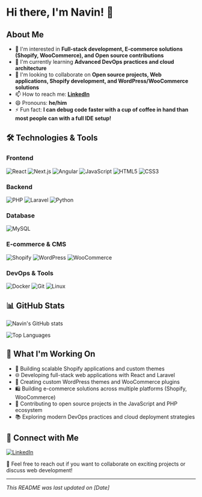 # Hi there, I'm Navin! 👋

## About Me
- 👀 I'm interested in **Full-stack development, E-commerce solutions (Shopify, WooCommerce), and Open source contributions**
- 🌱 I'm currently learning **Advanced DevOps practices and cloud architecture**
- 💞️ I'm looking to collaborate on **Open source projects, Web applications, Shopify development, and WordPress/WooCommerce solutions**
- 📫 How to reach me: **[LinkedIn](https://www.linkedin.com/in/navinkumar-m/)**
- 😄 Pronouns: **he/him**
- ⚡ Fun fact: **I can debug code faster with a cup of coffee in hand than most people can with a full IDE setup!**

## 🛠️ Technologies & Tools

### Frontend
![React](https://img.shields.io/badge/React-20232A?style=for-the-badge&logo=react&logoColor=61DAFB)
![Next.js](https://img.shields.io/badge/Next.js-000000?style=for-the-badge&logo=next.js&logoColor=white)
![Angular](https://img.shields.io/badge/Angular-DD0031?style=for-the-badge&logo=angular&logoColor=white)
![JavaScript](https://img.shields.io/badge/JavaScript-F7DF1E?style=for-the-badge&logo=javascript&logoColor=black)
![HTML5](https://img.shields.io/badge/HTML5-E34F26?style=for-the-badge&logo=html5&logoColor=white)
![CSS3](https://img.shields.io/badge/CSS3-1572B6?style=for-the-badge&logo=css3&logoColor=white)



### Backend
![PHP](https://img.shields.io/badge/PHP-777BB4?style=for-the-badge&logo=php&logoColor=white)
![Laravel](https://img.shields.io/badge/Laravel-FF2D20?style=for-the-badge&logo=laravel&logoColor=white)
![Python](https://img.shields.io/badge/Python-3776AB?style=for-the-badge&logo=python&logoColor=white)

### Database
![MySQL](https://img.shields.io/badge/MySQL-4479A1?style=for-the-badge&logo=mysql&logoColor=white)

### E-commerce & CMS
![Shopify](https://img.shields.io/badge/Shopify-7AB55C?style=for-the-badge&logo=shopify&logoColor=white)
![WordPress](https://img.shields.io/badge/WordPress-21759B?style=for-the-badge&logo=wordpress&logoColor=white)
![WooCommerce](https://img.shields.io/badge/WooCommerce-96588A?style=for-the-badge&logo=woocommerce&logoColor=white)

### DevOps & Tools
![Docker](https://img.shields.io/badge/Docker-2496ED?style=for-the-badge&logo=docker&logoColor=white)
![Git](https://img.shields.io/badge/Git-F05032?style=for-the-badge&logo=git&logoColor=white)
![Linux](https://img.shields.io/badge/Linux-FCC624?style=for-the-badge&logo=linux&logoColor=black)

## 📊 GitHub Stats
![Navin's GitHub stats](https://github-readme-stats.vercel.app/api?username=navinnm&show_icons=true&theme=radical)

![Top Languages](https://github-readme-stats.vercel.app/api/top-langs/?username=navinnm&layout=compact&theme=radical)

## 🚀 What I'm Working On
- 🛒 Building scalable Shopify applications and custom themes
- 🌐 Developing full-stack web applications with React and Laravel
- 🔧 Creating custom WordPress themes and WooCommerce plugins
- 🛍️ Building e-commerce solutions across multiple platforms (Shopify, WooCommerce)
- 🔧 Contributing to open source projects in the JavaScript and PHP ecosystem
- 📚 Exploring modern DevOps practices and cloud deployment strategies

## 🤝 Connect with Me
[![LinkedIn](https://img.shields.io/badge/LinkedIn-0077B5?style=for-the-badge&logo=linkedin&logoColor=white)](https://www.linkedin.com/in/navinkumar-m/)

💬 Feel free to reach out if you want to collaborate on exciting projects or discuss web development!

---
*This README was last updated on [Date]*

<!---
navinnm/navinnm is a ✨ special ✨ repository because its `README.md` (this file) appears on your GitHub profile.
You can click the Preview link to take a look at your changes.
--->
